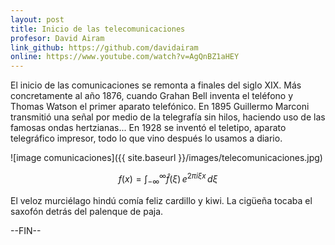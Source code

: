 ```yaml
---
layout: post
title: Inicio de las telecomunicaciones
profesor: David Airam
link_github: https://github.com/davidairam
online: https://www.youtube.com/watch?v=AgQnBZ1aHEY
---
```


El inicio de las comunicaciones se remonta a finales del siglo  XIX. Más concretamente al año 1876, cuando Grahan Bell inventa el teléfono y Thomas Watson el primer aparato telefónico. En 1895 Guillermo Marconi transmitió una señal por medio de la telegrafía sin hilos, haciendo uso de las famosas ondas hertzianas... En 1928 se inventó el teletipo, aparato telegráfico impresor, todo lo que vino después lo usamos a diario.

![image comunicaciones]({{ site.baseurl }}/images/telecomunicaciones.jpg)

$$f(x) = \int_{-\infty}^\infty \hat f(\xi)\,e^{2 \pi i \xi x} \,d\xi$$
  
El veloz murciélago hindú comía feliz cardillo y kiwi. La cigüeña tocaba el saxofón detrás del palenque de paja.

--FIN--
